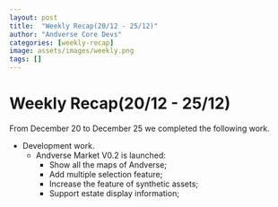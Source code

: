 ```yaml
---
layout: post
title:  "Weekly Recap(20/12 - 25/12)"
author: "Andverse Core Devs"
categories: [weekly-recap]
image: assets/images/weekly.png
tags: []
---
```


# Weekly Recap(20/12 - 25/12)

From December 20 to December 25 we completed the following work.

- Development work.
    - Andverse Market V0.2 is launched:
        - Show all the maps of Andverse;
        - Add multiple selection feature;
        - Increase the feature of synthetic assets;
        - Support estate display information;

